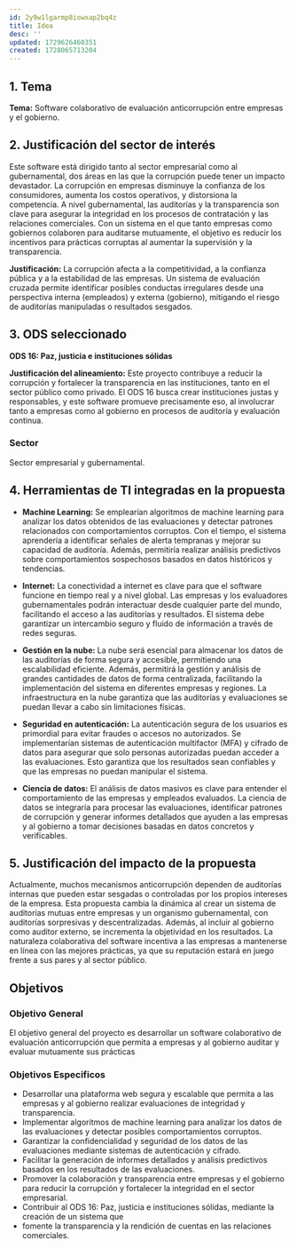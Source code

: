 ```yaml
---
id: 2y9w1lgarmp8iowxap2bq4z
title: Idea
desc: ''
updated: 1729626460351
created: 1728065713204
---
```


## 1. Tema
**Tema:** Software colaborativo de evaluación anticorrupción entre empresas y el gobierno.

## 2. Justificación del sector de interés
Este software está dirigido tanto al sector empresarial como al gubernamental, dos áreas en las que la corrupción puede tener un impacto devastador. La corrupción en empresas disminuye la confianza de los consumidores, aumenta los costos operativos, y distorsiona la competencia. A nivel gubernamental, las auditorías y la transparencia son clave para asegurar la integridad en los procesos de contratación y las relaciones comerciales. Con un sistema en el que tanto empresas como gobiernos colaboren para auditarse mutuamente, el objetivo es reducir los incentivos para prácticas corruptas al aumentar la supervisión y la transparencia.

**Justificación:** La corrupción afecta a la competitividad, a la confianza pública y a la estabilidad de las empresas. Un sistema de evaluación cruzada permite identificar posibles conductas irregulares desde una perspectiva interna (empleados) y externa (gobierno), mitigando el riesgo de auditorías manipuladas o resultados sesgados.

## 3. ODS seleccionado
**ODS 16: Paz, justicia e instituciones sólidas**

**Justificación del alineamiento:** Este proyecto contribuye a reducir la corrupción y fortalecer la transparencia en las instituciones, tanto en el sector público como privado. El ODS 16 busca crear instituciones justas y responsables, y este software promueve precisamente eso, al involucrar tanto a empresas como al gobierno en procesos de auditoría y evaluación continua.


### Sector
Sector empresarial y gubernamental.

## 4. Herramientas de TI integradas en la propuesta

- **Machine Learning:** Se emplearían algoritmos de machine learning para analizar los datos obtenidos de las evaluaciones y detectar patrones relacionados con comportamientos corruptos. Con el tiempo, el sistema aprendería a identificar señales de alerta tempranas y mejorar su capacidad de auditoría. Además, permitiría realizar análisis predictivos sobre comportamientos sospechosos basados en datos históricos y tendencias.
  
- **Internet:** La conectividad a internet es clave para que el software funcione en tiempo real y a nivel global. Las empresas y los evaluadores gubernamentales podrán interactuar desde cualquier parte del mundo, facilitando el acceso a las auditorías y resultados. El sistema debe garantizar un intercambio seguro y fluido de información a través de redes seguras.

- **Gestión en la nube:** La nube será esencial para almacenar los datos de las auditorías de forma segura y accesible, permitiendo una escalabilidad eficiente. Además, permitirá la gestión y análisis de grandes cantidades de datos de forma centralizada, facilitando la implementación del sistema en diferentes empresas y regiones. La infraestructura en la nube garantiza que las auditorías y evaluaciones se puedan llevar a cabo sin limitaciones físicas.

- **Seguridad en autenticación:** La autenticación segura de los usuarios es primordial para evitar fraudes o accesos no autorizados. Se implementarían sistemas de autenticación multifactor (MFA) y cifrado de datos para asegurar que solo personas autorizadas puedan acceder a las evaluaciones. Esto garantiza que los resultados sean confiables y que las empresas no puedan manipular el sistema.

- **Ciencia de datos:** El análisis de datos masivos es clave para entender el comportamiento de las empresas y empleados evaluados. La ciencia de datos se integraría para procesar las evaluaciones, identificar patrones de corrupción y generar informes detallados que ayuden a las empresas y al gobierno a tomar decisiones basadas en datos concretos y verificables.

## 5. Justificación del impacto de la propuesta
Actualmente, muchos mecanismos anticorrupción dependen de auditorías internas que pueden estar sesgadas o controladas por los propios intereses de la empresa. Esta propuesta cambia la dinámica al crear un sistema de auditorías mutuas entre empresas y un organismo gubernamental, con auditorías sorpresivas y descentralizadas. Además, al incluir al gobierno como auditor externo, se incrementa la objetividad en los resultados. La naturaleza colaborativa del software incentiva a las empresas a mantenerse en línea con las mejores prácticas, ya que su reputación estará en juego frente a sus pares y al sector público.

## Objetivos
### Objetivo General
El objetivo general del proyecto es desarrollar un software colaborativo de evaluación anticorrupción que permita a empresas y al gobierno auditar y evaluar mutuamente sus prácticas

### Objetivos Especificos
- Desarrollar una plataforma web segura y escalable que permita a las empresas y al gobierno realizar evaluaciones de integridad y transparencia.
- Implementar algoritmos de machine learning para analizar los datos de las evaluaciones y detectar posibles comportamientos corruptos.
- Garantizar la confidencialidad y seguridad de los datos de las evaluaciones mediante sistemas de autenticación y cifrado.
- Facilitar la generación de informes detallados y análisis predictivos basados en los resultados de las evaluaciones.
- Promover la colaboración y transparencia entre empresas y el gobierno para reducir la corrupción y fortalecer la integridad en el sector empresarial.
- Contribuir al ODS 16: Paz, justicia e instituciones sólidas, mediante la creación de un sistema que
- fomente la transparencia y la rendición de cuentas en las relaciones comerciales.